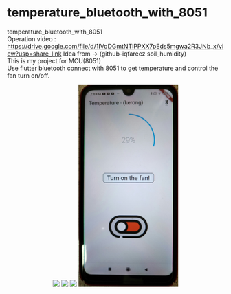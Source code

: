 # temperature_bluetooth_with_8051
temperature_bluetooth_with_8051  
Operation video : https://drive.google.com/file/d/1IVqDGmtNTlPPXX7pEds5mgwa2R3JNb_x/view?usp=share_link
Idea from -> (github-iqfareez soil_humidity)   
This is my project for MCU(8051)  
Use flutter bluetooth connect with 8051 to get temperature and control the fan turn on/off.    
<div align="center">
   <img src="https://github.com/kerong2002/temperature_bluetooth_with_8051/blob/main/photo/disconnect.jpg"  height=470 >
   <img src="https://github.com/kerong2002/temperature_bluetooth_with_8051/blob/main/photo/temperature.jpg" height=470 >
   <img src="https://github.com/kerong2002/temperature_bluetooth_with_8051/blob/main/photo/turn_on.jpg"     height=470 >
   <img src="https://github.com/kerong2002/temperature_bluetooth_with_8051/blob/main/photo/turn_off.jpg"    height=470 >
</div>
